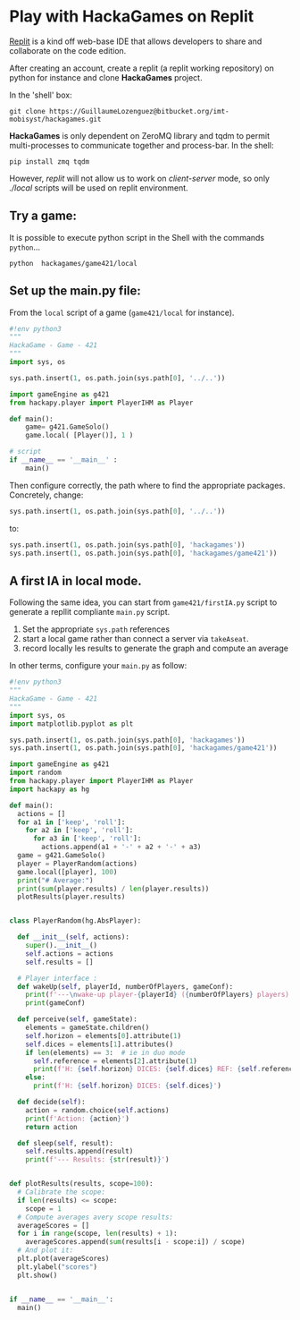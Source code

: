 # Play with HackaGames on Replit

[Replit](https://replit.com) is a kind off web-base IDE that allows developers to share and collaborate on the code edition.

After creating an account, create a replit (a replit working repository) on python for instance and clone **HackaGames** project.

In the 'shell' box:

```
git clone https://GuillaumeLozenguez@bitbucket.org/imt-mobisyst/hackagames.git
```

**HackaGames** is only dependent on ZeroMQ library and tqdm to permit multi-processes to communicate together and process-bar.
In the shell:

```
pip install zmq tqdm
```

However, _replit_ will not allow us to work on _client-server_ mode, so only _./local_ scripts will be used on replit environment.

## Try a game:

It is possible to execute python script in the Shell with the commands `python`...

```
python  hackagames/game421/local
```

## Set up the main.py file:

From the `local` script of a game (`game421/local` for instance).

```python
#!env python3
"""
HackaGame - Game - 421 
"""
import sys, os

sys.path.insert(1, os.path.join(sys.path[0], '../..'))

import gameEngine as g421
from hackapy.player import PlayerIHM as Player

def main():
    game= g421.GameSolo()
    game.local( [Player()], 1 )

# script
if __name__ == '__main__' :
    main()
```

Then configure correctly, the path  where to find the appropriate packages.
Concretely, change:

```python
sys.path.insert(1, os.path.join(sys.path[0], '../..'))
```

to:

```python
sys.path.insert(1, os.path.join(sys.path[0], 'hackagames'))
sys.path.insert(1, os.path.join(sys.path[0], 'hackagames/game421'))
```

## A first IA in local mode.

Following the same idea, you can start from `game421/firstIA.py` script to generate a repllit compliante `main.py` script.

1. Set the appropriate `sys.path` references
2. start a local game rather than connect a server via `takeAseat`.
3. record locally les results to generate the graph and compute an average

In other terms, configure your `main.py` as follow: 

```python
#!env python3
"""
HackaGame - Game - 421 
"""
import sys, os
import matplotlib.pyplot as plt

sys.path.insert(1, os.path.join(sys.path[0], 'hackagames'))
sys.path.insert(1, os.path.join(sys.path[0], 'hackagames/game421'))

import gameEngine as g421
import random
from hackapy.player import PlayerIHM as Player
import hackapy as hg

def main():
  actions = []
  for a1 in ['keep', 'roll']:
    for a2 in ['keep', 'roll']:
      for a3 in ['keep', 'roll']:
        actions.append(a1 + '-' + a2 + '-' + a3)
  game = g421.GameSolo()
  player = PlayerRandom(actions)
  game.local([player], 100)
  print("# Average:")
  print(sum(player.results) / len(player.results))
  plotResults(player.results)


class PlayerRandom(hg.AbsPlayer):

  def __init__(self, actions):
    super().__init__()
    self.actions = actions
    self.results = []

  # Player interface :
  def wakeUp(self, playerId, numberOfPlayers, gameConf):
    print(f'---\nwake-up player-{playerId} ({numberOfPlayers} players)')
    print(gameConf)

  def perceive(self, gameState):
    elements = gameState.children()
    self.horizon = elements[0].attribute(1)
    self.dices = elements[1].attributes()
    if len(elements) == 3:  # ie in duo mode
      self.reference = elements[2].attribute(1)
      print(f'H: {self.horizon} DICES: {self.dices} REF: {self.reference}')
    else:
      print(f'H: {self.horizon} DICES: {self.dices}')

  def decide(self):
    action = random.choice(self.actions)
    print(f'Action: {action}')
    return action

  def sleep(self, result):
    self.results.append(result)
    print(f'--- Results: {str(result)}')


def plotResults(results, scope=100):
  # Calibrate the scope:
  if len(results) <= scope:
    scope = 1
  # Compute averages avery scope results:
  averageScores = []
  for i in range(scope, len(results) + 1):
    averageScores.append(sum(results[i - scope:i]) / scope)
  # And plot it:
  plt.plot(averageScores)
  plt.ylabel("scores")
  plt.show()


if __name__ == '__main__':
  main()
```
